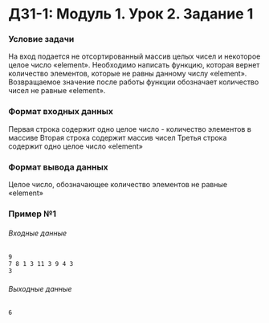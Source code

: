 # ДЗ1-1: Модуль 1. Урок 2. Задание 1 #
### Условие задачи ###

На вход подается не отсортированный массив целых чисел и некоторое целое число «element».
Необходимо написать функцию, которая вернет количество элементов, которые не равны данному числу «element».
Возвращаемое значение после работы функции обозначает количество чисел не равные «element».

### Формат входных данных ###

Первая строка содержит одно целое число - количество элементов в массиве
Вторая строка содержит массив чисел
Третья строка содержит одно целое число «element»

### Формат вывода данных ###

Целое число, обозначающее количество элементов не равные «element»

### Пример №1 ###
###### Входные данные ######

```
9
7 8 1 3 11 3 9 4 3
3
```
###### Выходные данные ######

```
6
```
